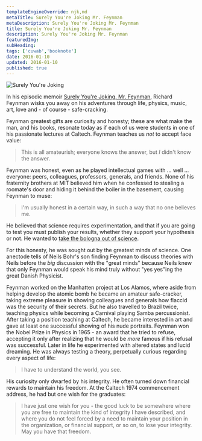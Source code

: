 ```yaml
---
templateEngineOverride: njk,md
metaTitle: Surely You're Joking Mr. Feynman
metaDescription: Surely You're Joking Mr. Feynman
title: Surely You're Joking Mr. Feynman
description: Surely You're Joking Mr. Feynman
featuredImg: 
subHeading: 
tags: ['cuwab','booknote']
date: 2016-01-10
updated: 2016-01-10
published: true
---
```


<div class="col-start-3 col-end-9">




![Surely You're Joking](/img/20160110_surelyyourejoking.jpg)

In his episodic memoir [Surely You're Joking, Mr. Feynman](http://www.amazon.com/gp/product/0393316041?keywords=surely%20you're%20joking&qid=1452476231&ref_=sr_1_1&sr=8-1), Richard Feynman wisks you away on his adventures through life, physics, music, art, love and - of course - safe-cracking.

Feynman greatest gifts are curiosity and honesty; these are what make the man, and his books, resonate today as if each of us were students in one of his passionate lectures at Caltech. Feynman teaches us *not* to accept face value:

> This is all amateurish; everyone knows the answer, but *I* didn't know the answer.

Feynman was honest, even as he played intellectual games with ... well ... everyone: peers, colleagues, professors, generals, and friends. None of his fraternity brothers at MIT believed him when he confessed to stealing a roomate's door and hiding it behind the boiler in the basement, causing Feynman to muse:

> I'm usually honest in a certain way, in such a way that no one believes me.

He believed that science requires experimentation, and that if you are going to test you must publish your results, whether they support your hypothesis or not. He wanted to [take the bologna out of science](http://www.ted.com/talks/leonard_susskind_my_friend_richard_feynman).

For this honesty, he was sought out by the greatest minds of science. One anectode tells of Neils Bohr's son finding Feynman to discuss theories with Neils before the *big* discussion with the "great minds" because Neils knew that only Feynman would speak his mind truly without "yes yes"ing the great Danish Physicist.

Feynman worked on the Manhatten project at Los Alamos, where aside from helping develop the atomic bomb he became an amateur safe-cracker, taking extreme pleasure in showing colleagues and generals how flaccid was the security of their secrets. But he also travelled to Brazil twice, teaching physics while becoming a Carnival playing Samba percussionist. After taking a position teaching at Caltech, he became interested in art and gave at least one successful showing of his nude portraits. Feynman won the Nobel Prize in Physics in 1965 - an award that he tried to refuse, accepting it only after realizing that he would be *more* famous if his refusal was successful. Later in life he experimented with altered states and lucid dreaming. He was always testing a theory, perpetually curious regarding every aspect of life:

> I have to understand the world, you see.

His curiosity only dwarfed by his integrity. He often turned down financial rewards to maintain his freedom. At the Caltech 1974 commencement address, he had but one wish for the graduates:

> I have just one wish for you - the good luck to be somewhere where you are free to maintain the kind of integrity I have described, and where you do not feel forced by a need to maintain your position in the organization, or financial support, or so on, to lose your integrity. May you have that freedom.
